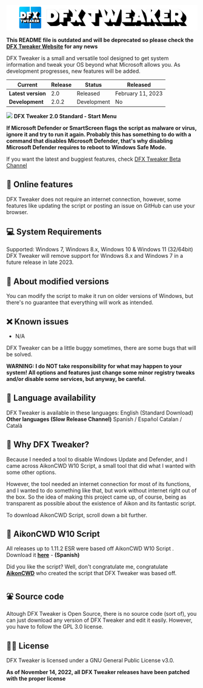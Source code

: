 ![](https://raw.githubusercontent.com/ivandfx/DFXTweaker/main/images/dfxilogo128.png)

**This README file is outdated and will be deprecated so please check the [DFX Tweaker Website](https://ivandfx.github.io/DFXTweaker) for any news**

DFX Tweaker is a small and versatile tool designed to get system information and tweak your OS beyond what Microsoft allows you. As development progresses, new features will be added.

|Current|Release|Status|Released|
|---|---|---|---|
|**Latest version**|2.0|Released|February 11, 2023
|**Development**|2.0.2|Development|No|

![](https://raw.githubusercontent.com/ivandfx/DFXTweaker/dfxtweakerweb/images/dfxstart2.0.png)
**DFX Tweaker 2.0 Standard - Start Menu**

**If Microsoft Defender or SmartScreen flags the script as malware or virus, ignore it and try to run it again. Probably this has something to do with a command that disables Microsoft Defender, that's why disabling Microsoft Defender requires to reboot to Windows Safe Mode.**

If you want the latest and buggiest features, check [DFX Tweaker Beta Channel](https://ivandfx.github.io/DFXTweaker/beta/index.html)

## 🐇 Online features
DFX Tweaker does not require an internet connection, however, some features like updating the script or posting an issue on GitHub can use your browser.

## 💻 System Requirements
Supported: Windows 7, Windows 8.x, Windows 10 & Windows 11 (32/64bit)
DFX Tweaker will remove support for Windows 8.x and Windows 7 in a future release in late 2023.

## 💱 About modified versions
You can modify the script to make it run on older versions of Windows, but there's no guarantee that everything will work as intended.

## ❌ Known issues
- N/A

DFX Tweaker can be a little buggy sometimes, there are some bugs that will be solved.

**WARNING: I do NOT take responsibility for what may happen to your system! All options and features just change some minor registry tweaks and/or disable some services, but anyway, be careful.**

## 🔆 Language availability
DFX Tweaker is available in these languages:
English (Standard Download)
**Other languages (Slow Release Channel)**
Spanish / Español
Catalan / Català

## 🧀 Why DFX Tweaker?
Because I needed a tool to disable Windows Update and Defender, and I came across AikonCWD W10 Script, a small tool that did what I wanted with some other options.

However, the tool needed an internet connection for most of its functions, and I wanted to do something like that, but work without internet right out of the box. So the idea of making this project came up, of course, being as transparent as possible about the existence of Aikon and its fantastic script.

To download AikonCWD Script, scroll down a bit further.

## 🧭 AikonCWD W10 Script
All releases up to 1.11.2 ESR were based off AikonCWD W10 Script . Download it [**here**](https://github.com/aikoncwd/win10script) - **(Spanish)**

Did you like the script? Well, don't congratulate me, congratulate [**AikonCWD**](https://github.com/aikoncwd) who created the script that DFX Tweaker was based off.

## ⛲ Source code
Altough DFX Tweaker is Open Source, there is no source code (sort of), you can just download any version of DFX Tweaker and edit it easily. However, you have to follow the GPL 3.0 license.

## 👨‍🎓 License
DFX Tweaker is licensed under a GNU General Public License v3.0.

**As of November 14, 2022, all DFX Tweaker releases have been patched with the proper license**
